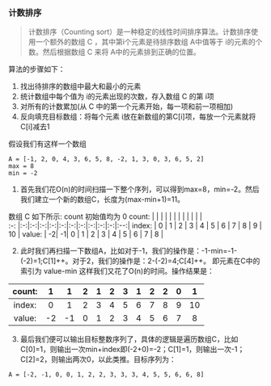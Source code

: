### 计数排序
> 计数排序（Counting sort）是一种稳定的线性时间排序算法。计数排序使用一个额外的数组  C ，其中第i个元素是待排序数组 A中值等于 i的元素的个数。然后根据数组 C 来将 A中的元素排到正确的位置。

算法的步骤如下：

1. 找出待排序的数组中最大和最小的元素
2. 统计数组中每个值为 i的元素出现的次数，存入数组 C 的第  i项
3. 对所有的计数累加(从 C 中的第一个元素开始，每一项和前一项相加)
4. 反向填充目标数组：将每个元素 i放在新数组的第C[i]项，每放一个元素就将 C[i]减去1

假设我们有这样一个数组
```
A = [-1, 2, 0, 4, 3, 6, 5, 8, -2, 1, 3, 0, 3, 6, 5, 2]
max = 8
min = -2
```
1. 首先我们花O(n)的时间扫描一下整个序列，可以得到max=8，min=-2。然后我们建立一个新的数组C，长度为(max-min+1)=11。

数组 C 如下所示: count 初始值均为 0
count:  |   |   |   |   |   |   |   |   |   |   |    |  
:-:     |:-:|:-:|:-:|:-:|:-:|:-:|:-:|:-:|:-:|:-:|:--:|
index:  | 0 | 1 | 2 | 3 | 4 | 5 | 6 | 7 | 8 | 9 | 10 |
value:  | -2| -1| 0 | 1 | 2 | 3 | 4 | 5 | 6 | 7 | 8  |

2. 此时我们再扫描一下数组A，比如对于-1，我们的操作是：-1-min=-1-(-2)=1;C[1]++。对于2，我们的操作是：2-(-2)=4;C[4]++。
即元素在C中的索引为 value-min 
这样我们又花了O(n)的时间。操作结果是：

count:  | 1 | 1 | 2 | 1 | 2 | 3 | 1 | 2 | 2 | 0 | 1  |  
:-:     |:-:|:-:|:-:|:-:|:-:|:-:|:-:|:-:|:-:|:-:|:--:|
index:  | 0 | 1 | 2 | 3 | 4 | 5 | 6 | 7 | 8 | 9 | 10 |
value:  | -2| -1| 0 | 1 | 2 | 3 | 4 | 5 | 6 | 7 | 8  |

3. 最后我们便可以输出目标整数序列了，具体的逻辑是遍历数组C，比如C[0]=1，则输出一次min+index即(-2+0)=-2；C[1]=1，则输出一次-1；C[2]=2，则输出两次0，以此类推。目标序列为：
```
A = [-2, -1, 0, 0, 1, 2, 2, 3, 3, 3, 4, 5, 5, 6, 6, 8]
```